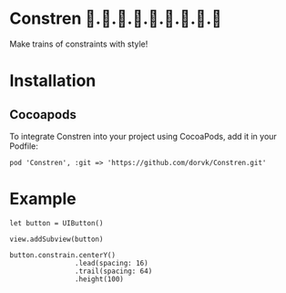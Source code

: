 # Constren 🚂.🚃.🚋.🚃.🚋.🚃.🚋.🚃.🚋
Make trains of constraints with style!

# Installation

Cocoapods
------------
To integrate Constren into your project using CocoaPods, add it in your Podfile:

    pod 'Constren', :git => 'https://github.com/dorvk/Constren.git'

# Example

    let button = UIButton()
        
    view.addSubview(button)

    button.constrain.centerY()
                    .lead(spacing: 16)
                    .trail(spacing: 64)
                    .height(100)
